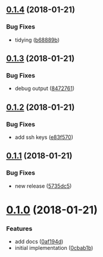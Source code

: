 <a name="0.1.4"></a>
## [0.1.4](https://github.com/jdxcode/stdout-stderr/compare/8472761b77de47aed4edc7c48e4effe2b4c53717...v0.1.4) (2018-01-21)


### Bug Fixes

* tidying ([b68889b](https://github.com/jdxcode/stdout-stderr/commit/b68889b))

<a name="0.1.3"></a>
## [0.1.3](https://github.com/jdxcode/stdout-stderr/compare/e83f5705e8bad8246c261fea2e230e9e6b32286e...v0.1.3) (2018-01-21)


### Bug Fixes

* debug output ([8472761](https://github.com/jdxcode/stdout-stderr/commit/8472761))

<a name="0.1.2"></a>
## [0.1.2](https://github.com/jdxcode/stdout-stderr/compare/5735dc51897dceb3d90e1cb2a2cbefeeec46e4ff...v0.1.2) (2018-01-21)


### Bug Fixes

* add ssh keys ([e83f570](https://github.com/jdxcode/stdout-stderr/commit/e83f570))

<a name="0.1.1"></a>
## [0.1.1](https://github.com/jdxcode/stdout-stderr/compare/247b76ce4c8230172062577d31f08ad27a42c201...v0.1.1) (2018-01-21)


### Bug Fixes

* new release ([5735dc5](https://github.com/jdxcode/stdout-stderr/commit/5735dc5))

<a name="0.1.0"></a>
# [0.1.0](https://github.com/jdxcode/stdout-stderr/compare/v0.0.0...v0.1.0) (2018-01-21)


### Features

* add docs ([0af194d](https://github.com/jdxcode/stdout-stderr/commit/0af194d))
* initial implementation ([0cbab1b](https://github.com/jdxcode/stdout-stderr/commit/0cbab1b))
